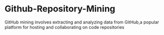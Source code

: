 # Github-Repository-Mining
GitHub mining involves extracting and analyzing data from GitHub,a popular platform for hosting and collaborating on code repositories
